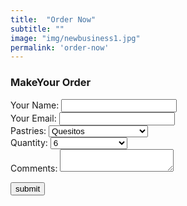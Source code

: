 ```yaml
---
title:  "Order Now"
subtitle: ""
image: "img/newbusiness1.jpg"
permalink: 'order-now'
---
```


<section id="contact-us">
<h3>MakeYour Order</h3>
<form action="https://formspree.io/josue.rosario8@gmail.com" method="POST">


<div class="field">
  <label>Your Name:</label>
  <input name="name" type="text" required/>
</div>

<div class="field">
  <label>Your Email: </label>
  <input name="_replyto" type="email" required/>
</div>

<div class="field">
    <label>Pastries:</label>
    <select name="Pastries" required>
      <option value="Quesitos">Quesitos</option>
      <option value="Tornillos">Tornillos</option>
      <option value="Pastelillos de Guayaba">Pastelillos de Guayaba</option>
      <option value="Kolaches de Fruta">Kolaches de Fruta</option>
      <option value="Budin de Pan">Budin de Pan</option>
      <option value="Bandejas Surtidas">Bandejas Surtidas</option>
      <option value="Mallorcas">Mallorcas</option>
      <option value="Another Pastries">Another Pastries</option>
    </select>
</div>
<div class="field">
    <label>Quantity:</label>
    <select name="Quantity" required>
      <option value="6">6</option>
      <option value="12">12</option>
      <option value="24">24</option>
      <option value="Another Quantity">Another Quantity</option>
    </select>
</div>


<div class="field">
  <label>Comments:</label>

  <textarea >
  </textarea>
</div>

<button>submit</button>

</form>
</section>
